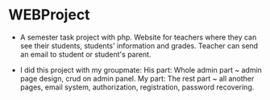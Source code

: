 # WEBProject
- A semester task project with php. Website for teachers where they can see their students, students' information and grades. Teacher can send an email to student or student's parent.

- I did this project with my groupmate: 
      His part: Whole admin part ~ admin page design, crud on admin panel.
      My part: The rest part ~ all another pages, email system, authorization, registration, password recovering.
